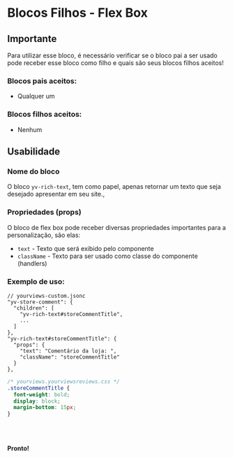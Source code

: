 # Blocos Filhos - Flex Box

## Importante

Para utilizar esse bloco, é necessário verificar se o bloco pai a ser usado pode receber esse bloco como filho e quais são seus blocos filhos aceitos!

### Blocos pais aceitos:

 - Qualquer um

### Blocos filhos aceitos:

- Nenhum
 
 
## Usabilidade

### Nome do bloco

O bloco `yv-rich-text`, tem como papel, apenas retornar um texto que seja desejado apresentar em seu site.,

### Propriedades (props)

O bloco de flex box pode receber diversas propriedades importantes para a personalização, são elas:

 - `text` - Texto que será exibido pelo componente
 - `className` - Texto para ser usado como classe do componente (handlers)

### Exemplo de uso:

```jsonc
// yourviews-custom.jsonc
"yv-store-comment": {
  "children": [
    "yv-rich-text#storeCommentTitle", 
    ...
  ]
},
"yv-rich-text#storeCommentTitle": {
  "props": {
    "text": "Comentário da loja: ",
    "className": "storeCommentTitle"
  }
},
```
```css
/* yourviews.yourviewsreviews.css */
.storeCommentTitle {
  font-weight: bold;
  display: block;
  margin-bottom: 15px;
}
```

<br>
<br>

**Pronto!**

<!--stackedit_data:
eyJoaXN0b3J5IjpbMTEyNzY2ODA3OF19
-->